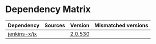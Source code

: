 # Dependency Matrix

Dependency | Sources | Version | Mismatched versions
---------- | ------- | ------- | -------------------
[jenkins-x/jx](https://github.com/jenkins-x/jx) |  | [2.0.530](https://github.com/jenkins-x/jx/releases/tag/v2.0.530) | 

